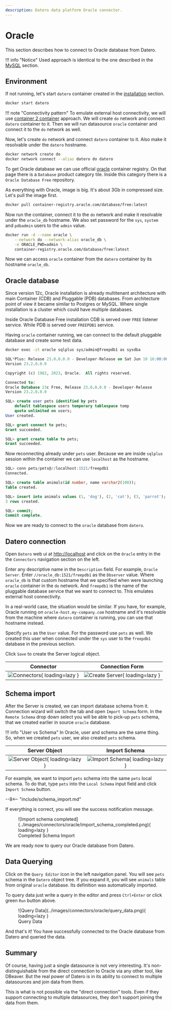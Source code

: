 ```yaml
---
description: Datero data platform Oracle connector.
---
```


# Oracle
This section describes how to connect to Oracle database from Datero.

!!! info "Notice"
    Used approach is identical to the one described in the [MySQL](./mysql.md) section.

## Environment
If not running, let's start `datero` container created in the [installation](../installation.md#running-the-container) section.
``` sh
docker start datero
```

!!! note "Connectivity pattern"
    To emulate external host connectivity, we will use [container 2 container](./index.md#container-to-container) approach.
    We will create `do` network and connect `datero` container to it.
    Then we will run datasource `oracle` container and connect it to the `do` network as well.

Now, let's create `do` network and connect `datero` container to it.
Also make it resolvable under the `datero` hostname.
``` sh
docker network create do
docker network connect --alias datero do datero
```

[oracle_registry]: https://container-registry.oracle.com/ords/f?p=113:10:2179520783643:::RP::&cs=36sd3OxDgsDvwtMtbLqK4eGwYWQ0a5VMzYR4VB58w1ti_mmYd4h01sUd3vHD2pe68wKUyofdXr8PUixxFu755AA

To get Oracle database we can use official [oracle][oracle_registry] container registry.
On that page there is a `Database` product category tile.
Inside this category there is a `Oracle Database Free` repository.

As everything with Oracle, image is big. It's about 3Gb in compressed size. Let's pull the image first.
``` sh
docker pull container-registry.oracle.com/database/free:latest
```

Now run the container, connect it to the `do` network and make it resolvable under the `oracle_db` hostname.
We also set password for the `sys`, `system` and `pdbadmin` users to the `admin` value.
``` sh
docker run -d --name oracle \
    --network do --network-alias oracle_db \
    -e ORACLE_PWD=admin \
    container-registry.oracle.com/database/free:latest
```
Now we can access `oracle` container from the `datero` container by its hostname `oracle_db`.


## Oracle database
Since version 12c, Oracle installation is already multitenant architecture with main Container (CDB) and Pluggable (PDB) databases.
From architecture point of view it became similar to Postgres or MySQL.
Where single installation is a cluster which could have multiple databases.

Inside Oracle Database Free installation CDB is served over `FREE` listener service. While PDB is served over `FREEPDB1` service.

Having `oracle` container running, we can connect to the default pluggable database and create some test data.
``` sh
docker exec -it oracle sqlplus sys/admin@freepdb1 as sysdba
```

``` sql
SQL*Plus: Release 23.0.0.0.0 - Developer-Release on Sat Jun 10 16:00:08 2023
Version 23.2.0.0.0

Copyright (c) 1982, 2023, Oracle.  All rights reserved.

Connected to:
Oracle Database 23c Free, Release 23.0.0.0.0 - Developer-Release
Version 23.2.0.0.0

SQL> create user pets identified by pets
    default tablespace users temporary tablespace temp
    quota unlimited on users;
User created.

SQL> grant connect to pets;
Grant succeeded.

SQL> grant create table to pets;
Grant succeeded.
```

Now reconnecting already under `pets` user.
Because we are inside `sqlplus` session within the container we can use `localhost` as the hostname.
```sql
SQL> conn pets/pets@//localhost:1521/freepdb1
Connected.

SQL> create table animals(id number, name varchar2(100));
Table created.

SQL> insert into animals values (1, 'dog'), (2, 'cat'), (3, 'parrot');
3 rows created.

SQL> commit;
Commit complete.
```

Now we are ready to connect to the `oracle` database from `datero`.

## Datero connection
Open `Datero` web ui at [http://localhost](http://localhost) and click on the `Oracle` entry in the the `Connectors` navigation section on the left.

Enter any descriptive name in the `Description` field. For example, `Oracle Server`.
Enter `//oracle_db:1521/freepdb1` as the `Dbserver` value.
Where `oracle_db` is that custom hostname that we specified when were launching `oracle` container in the `do` network.
And `freepdb1` is the name of the pluggable database service that we want to connect to.
This emulates external host connectivity.

In a real-world case, the situation would be similar.
If you have, for example, Oracle running on `oracle-host.my-company.com` hostname and
it's resolvable from the machine where `datero` container is running, you can use that hostname instead.

Specify `pets` as the `User` value. For the password use `pets` as well.
We created this user when connected under the `sys` user to the `freepdb1` database in the previous section.

Click `Save` to create the Server logical object.

Connector|Connection Form
:---:|:---:
![Connectors](../images/connectors/oracle/connector.png){ loading=lazy }|![Create Server](../images/connectors/oracle/create_server.png){ loading=lazy }

## Schema import
After the Server is created, we can import database schema from it.
Connection wizard will switch the tab and open `Import Schema` form.
In the `Remote Schema` drop down select you will be able to pick-up `pets` schema,
that we created earlier in source `oracle` database.

!!! info "User vs Schema"
    In Oracle, user and schema are the same thing.
    So, when we created `pets` user, we also created `pets` schema.

Server Object|Import Schema
:---:|:---:
![Server Object](../images/connectors/oracle/server_entry.png){ loading=lazy }|![Import Schema](../images/connectors/oracle/import_schema.png){ loading=lazy }

For example, we want to import  `pets` schema into the same `pets` local schema.
To do that, type `pets` into the `Local Schema` input field and click `Import Schema` button.

--8<-- "include/schema_import.md"

If everything is correct, you will see the success notification message.
<figure markdown>
  ![Import schema completed](../images/connectors/oracle/import_schema_completed.png){ loading=lazy }
  <figcaption>Completed Schema Import</figcaption>
</figure>

We are ready now to query our Oracle database from Datero.

## Data Querying
Click on the `Query Editor` icon in the left navigation panel.
You will see `pets` schema in the `Datero` object tree.
If you expand it, you will see `animals` table from original `oracle` database.
Its definition was automatically imported.

To query data just write a query in the editor and press `Ctrl+Enter` or click green `Run` button above.

<figure markdown>
  ![Query Data](../images/connectors/oracle/query_data.png){ loading=lazy }
  <figcaption>Query Data</figcaption>
</figure>

And that's it! You have successfully connected to the Oracle database from Datero and queried the data.

## Summary
Of course, having just a single datasource is not very interesting.
It's non-distinguishable from the direct connection to Oracle via any other tool, like DBeaver.
But the real power of Datero is in its ability to connect to multiple datasources and join data from them.

This is what is not possible via the "direct connection" tools.
Even if they support connecting to multiple datasources, they don't support joining the data from them.
